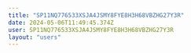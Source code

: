 ```yaml
---
title: "SP11NQ776533XSJA4JSMY8FYE8H3H68VBZHG27Y3R"
date: 2024-05-06T11:49:45.374Z
user: SP11NQ776533XSJA4JSMY8FYE8H3H68VBZHG27Y3R
layout: "users"
---
```

    